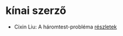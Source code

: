 # kínai szerző

- Cixin Liu: A háromtest-probléma [részletek](_details/%7Bopf.creator%7D.md#id_1451)